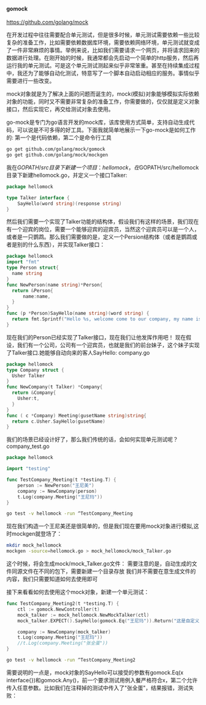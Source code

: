 #### gomock

https://github.com/golang/mock

在开发过程中往往需要配合单元测试，但是很多时候，单元测试需要依赖一些比较复杂的准备工作，比如需要依赖数据库环境，需要依赖网络环境，单元测试就变成了一件非常麻烦的事情。举例来说，比如我们需要请求一个网页，并将请求回来的数据进行处理。在刚开始的时候，我通常都会先启动一个简单的http服务，然后再运行我的单元测试。可是这个单元测试测起来似乎非常笨重。甚至在持续集成过程中，我还为了能够自动化测试，特意写了一个脚本自动启动相应的服务。事情似乎需要进行一些改变。

mock对象就是为了解决上面的问题而诞生的，mock(模拟)对象能够模拟实际依赖对象的功能，同时又不需要非常复杂的准备工作，你需要做的，仅仅就是定义对象接口，然后实现它，再交给测试对象去使用。

go-mock是专门为go语言开发的mock库，该库使用方式简单，支持自动生成代码，可以说是不可多得的好工具。下面我就简单地展示一下go-mock是如何工作的:
第一个是代码依赖，第二个是命令行工具
```bash
go get github.com/golang/mock/gomock
go get github.com/golang/mock/mockgen
```
我在$GOPATH/src目录下新建一个项目：hellomock，在$GOPATH/src/hellomock目录下新建hellomock.go，并定义一个接口Talker:
```go
package hellomock

type Talker interface {
    SayHello(word string)(response string)
}
```

然后我们需要一个实现了Talker功能的结构体，假设我们有这样的场景，我们现在有一个迎宾的岗位，需要一个能够迎宾的迎宾员，当然这个迎宾员可以是一个人，或者是一只鹦鹉。那么我们需要做的是，定义一个Persion结构体（或者是鹦鹉或者是别的什么东西），并实现Talker接口：
```go
package hellomock
import "fmt"
type Person struct{
  name string
}
func NewPerson(name string)*Person{
  return &Person{
      name:name,
  }
}
func (p *Person)SayHello(name string)(word string) {
  return fmt.Sprintf("Hello %s, welcome come to our company, my name is %s",name,p.name)    
}
```
现在我们的Person已经实现了Talker接口，现在我们让他发挥作用吧！
现在假设，我们有一个公司，公司有一个迎宾员，也就是我们的前台妹子，这个妹子实现了Talker接口.她能够自动向来的客人SayHello:
company.go
```go
package hellomock
type Company struct {
  Usher Talker
}
func NewCompany(t Talker) *Company{
  return &Company{
    Usher:t,
  }
}
func ( c *Company) Meeting(gusetName string)string{
  return c.Usher.SayHello(gusetName)
}
```
我们的场景已经设计好了，那么我们传统的话，会如何实现单元测试呢？
company_test.go
```go
package hellomock

import "testing"

func TestCompany_Meeting(t *testing.T) {
    person := NewPerson("王尼美")
    company := NewCompany(person)
    t.Log(company.Meeting("王尼玛"))
}
```
```bash
go test -v hellomock -run ^TestCompany_Meeting
```
现在我们构造一个王尼美还是很简单的，但是我们现在要用mock对象进行模拟,这时mockgen就登场了：
```bash
mkdir mock_hellomock
mockgen -source=hellomock.go > mock_hellomock/mock_Talker.go
```
这个时候，将会生成mock/mock_Talker.go文件：
需要注意的是，自动生成的文件同源文件在不同的包下，需要新建一个目录存放
我们并不需要在意生成文件的内容，我们只需要知道如何去使用即可

接下来看看如何去使用这个mock对象，新建一个单元测试：
```go
func TestCompany_Meeting2(t *testing.T) {
    ctl := gomock.NewController(t)
    mock_talker := mock_hellomock.NewMockTalker(ctl)
    mock_talker.EXPECT().SayHello(gomock.Eq("王尼玛")).Return("这是自定义的返回值，可以是任意类型。")

    company := NewCompany(mock_talker)
    t.Log(company.Meeting("王尼玛"))
    //t.Log(company.Meeting("张全蛋"))
}
```
```bash
go test -v hellomock -run ^TestCompany_Meeting2
```

需要说明的一点是，mock对象的SayHello可以接受的参数有gomock.Eq(x interface{})和gomock.Any()，前一个要求测试用例入餐严格符合x，第二个允许传入任意参数。比如我们在注释掉的测试中传入了"张全蛋"，结果报错，测试失败：